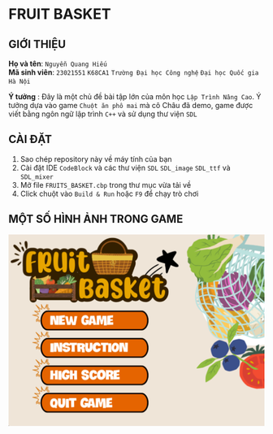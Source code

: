# **FRUIT BASKET**  
## GIỚI THIỆU  
**Họ và tên**: `Nguyễn Quang Hiếu`  
**Mã sinh viên**: `23021551` `K68CA1` `Trường Đại học Công nghệ` `Đại học Quốc gia Hà Nội`  

**Ý tưởng** : Đây là một chủ đề bài tập lớn của môn học `Lập Trình Nâng Cao`. Ý tưởng dựa vào game `Chuột ăn phô mai` mà cô Châu đã demo, game được viết bằng ngôn ngữ lập trình `C++` và sử dụng thư viện `SDL`  

## CÀI ĐẶT  
1. Sao chép repository này về máy tính của bạn  
2. Cài đặt IDE `CodeBlock` và các thư viện `SDL` `SDL_image` `SDL_ttf` và `SDL_mixer`  
3. Mở file `FRUITS_BASKET.cbp` trong thư mục vừa tải về  
4. Click chuột vào `Build & Run` hoặc `F9` để chạy trò chơi  
## MỘT SỐ HÌNH ẢNH TRONG GAME
![Menu](demoImage1.png)  



